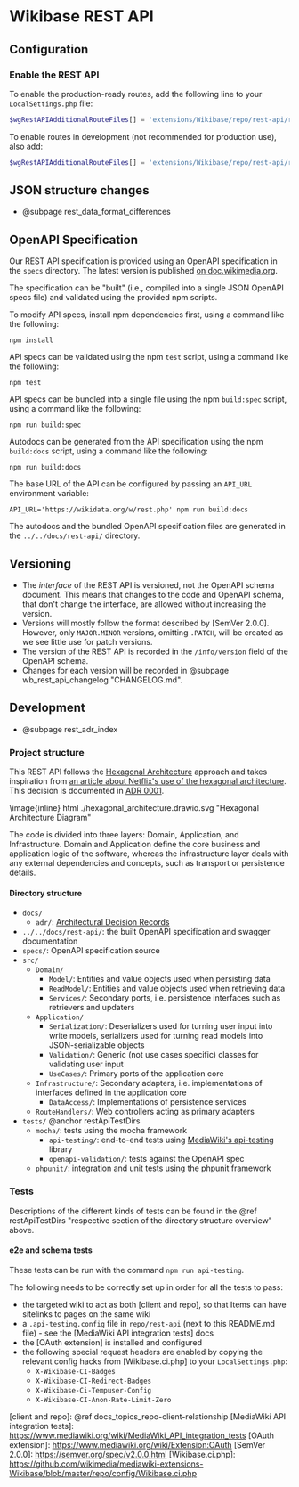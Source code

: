 # Wikibase REST API

## Configuration

### Enable the REST API

To enable the production-ready routes, add the following line to your `LocalSettings.php` file:

```php
$wgRestAPIAdditionalRouteFiles[] = 'extensions/Wikibase/repo/rest-api/routes.json';
```

To enable routes in development (not recommended for production use), also add:

```php
$wgRestAPIAdditionalRouteFiles[] = 'extensions/Wikibase/repo/rest-api/routes.dev.json';
```

## JSON structure changes

* @subpage rest_data_format_differences

## OpenAPI Specification

Our REST API specification is provided using an OpenAPI specification in the `specs` directory. The latest version is published [on doc.wikimedia.org](https://doc.wikimedia.org/Wikibase/master/js/rest-api/).

The specification can be "built" (i.e., compiled into a single JSON OpenAPI specs file) and validated using the provided npm scripts.

To modify API specs, install npm dependencies first, using a command like the following:

```
npm install
```

API specs can be validated using the npm `test` script, using a command like the following:

```
npm test
```

API specs can be bundled into a single file using the npm `build:spec` script, using a command like the following:

```
npm run build:spec
```

Autodocs can be generated from the API specification using the npm `build:docs` script, using a command like the following:

```
npm run build:docs
```

The base URL of the API can be configured by passing an `API_URL` environment variable:

```
API_URL='https://wikidata.org/w/rest.php' npm run build:docs
```

The autodocs and the bundled OpenAPI specification files are generated in the `../../docs/rest-api/` directory.

## Versioning

* The _interface_ of the REST API is versioned, not the OpenAPI schema document. This means that changes to the code and OpenAPI schema, that don't change the interface, are allowed without increasing the version.
* Versions will mostly follow the format described by [SemVer 2.0.0]. However, only `MAJOR.MINOR` versions, omitting `.PATCH`, will be created as we see little use for patch versions.
* The version of the REST API is recorded in the `/info/version` field of the OpenAPI schema.
* Changes for each version will be recorded in @subpage wb_rest_api_changelog "CHANGELOG.md".

## Development

* @subpage rest_adr_index

### Project structure
This REST API follows the [Hexagonal Architecture](https://alistair.cockburn.us/hexagonal-architecture/) approach and takes inspiration from [an article about Netflix's use of the hexagonal architecture](https://netflixtechblog.com/ready-for-changes-with-hexagonal-architecture-b315ec967749). This decision is documented in [ADR 0001](docs/adr/0001_hexagonal_architecture.md).

\image{inline} html ./hexagonal_architecture.drawio.svg "Hexagonal Architecture Diagram"

The code is divided into three layers: Domain, Application, and Infrastructure. Domain and Application define the core business and application logic of the software, whereas the infrastructure layer deals with any external dependencies and concepts, such as transport or persistence details.

#### Directory structure

- `docs/`
  - `adr/`: [Architectural Decision Records](https://adr.github.io/)
- `../../docs/rest-api/`: the built OpenAPI specification and swagger documentation
- `specs/`: OpenAPI specification source
- `src/`
  - `Domain/`
    - `Model/`: Entities and value objects used when persisting data
    - `ReadModel/`: Entities and value objects used when retrieving data
    - `Services/`: Secondary ports, i.e. persistence interfaces such as retrievers and updaters
  - `Application/`
    - `Serialization/`: Deserializers used for turning user input into write models, serializers used for turning read models into JSON-serializable objects
    - `Validation/`: Generic (not use cases specific) classes for validating user input
    - `UseCases/`: Primary ports of the application core
  - `Infrastructure/`: Secondary adapters, i.e. implementations of interfaces defined in the application core
    - `DataAccess/`: Implementations of persistence services
  - `RouteHandlers/`: Web controllers acting as primary adapters
- `tests/` @anchor restApiTestDirs
  - `mocha/`: tests using the mocha framework
    - `api-testing/`: end-to-end tests using [MediaWiki's api-testing][1] library
    - `openapi-validation/`: tests against the OpenAPI spec
  - `phpunit/`: integration and unit tests using the phpunit framework

### Tests

Descriptions of the different kinds of tests can be found in the @ref restApiTestDirs "respective section of the directory structure overview" above.

#### e2e and schema tests

These tests can be run with the command `npm run api-testing`. 

The following needs to be correctly set up in order for all the tests to pass:
* the targeted wiki to act as both [client and repo], so that Items can have sitelinks to pages on the same wiki
* a `.api-testing.config` file in `repo/rest-api` (next to this README.md file) - see the [MediaWiki API integration tests] docs
* the [OAuth extension] is installed and configured
* the following special request headers are enabled by copying the relevant config hacks from [Wikibase.ci.php] to your `LocalSettings.php`:
  - `X-Wikibase-CI-Badges`
  - `X-Wikibase-CI-Redirect-Badges`
  - `X-Wikibase-Ci-Tempuser-Config`
  - `X-Wikibase-CI-Anon-Rate-Limit-Zero`


[1]: https://www.mediawiki.org/wiki/MediaWiki_API_integration_tests
[client and repo]: @ref docs_topics_repo-client-relationship
[MediaWiki API integration tests]: https://www.mediawiki.org/wiki/MediaWiki_API_integration_tests
[OAuth extension]: https://www.mediawiki.org/wiki/Extension:OAuth
[SemVer 2.0.0]: https://semver.org/spec/v2.0.0.html
[Wikibase.ci.php]: https://github.com/wikimedia/mediawiki-extensions-Wikibase/blob/master/repo/config/Wikibase.ci.php

